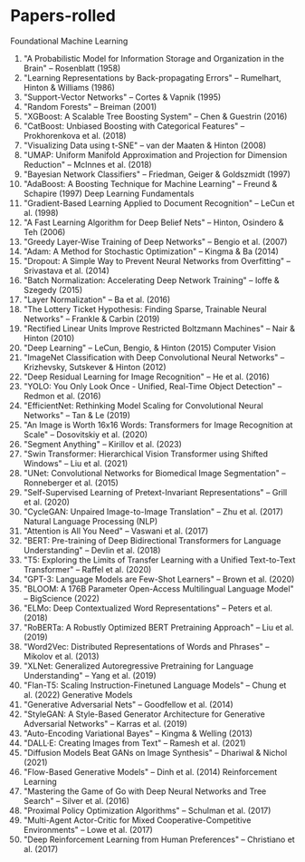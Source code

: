 # Papers-rolled

Foundational Machine Learning
1. "A Probabilistic Model for Information Storage and Organization in the Brain" –
Rosenblatt (1958)
2. "Learning Representations by Back-propagating Errors" – Rumelhart, Hinton &
Williams (1986)
3. "Support-Vector Networks" – Cortes & Vapnik (1995)
4. "Random Forests" – Breiman (2001)
5. "XGBoost: A Scalable Tree Boosting System" – Chen & Guestrin (2016)
6. "CatBoost: Unbiased Boosting with Categorical Features" – Prokhorenkova et al.
(2018)
7. "Visualizing Data using t-SNE" – van der Maaten & Hinton (2008)
8. "UMAP: Uniform Manifold Approximation and Projection for Dimension
Reduction" – McInnes et al. (2018)
9. "Bayesian Network Classifiers" – Friedman, Geiger & Goldszmidt (1997)
10. "AdaBoost: A Boosting Technique for Machine Learning" – Freund & Schapire
(1997)
Deep Learning Fundamentals
11. "Gradient-Based Learning Applied to Document Recognition" – LeCun et al.
(1998)
12. "A Fast Learning Algorithm for Deep Belief Nets" – Hinton, Osindero & Teh (2006)
13. "Greedy Layer-Wise Training of Deep Networks" – Bengio et al. (2007)
14. "Adam: A Method for Stochastic Optimization" – Kingma & Ba (2014)
15. "Dropout: A Simple Way to Prevent Neural Networks from Overfitting" –
Srivastava et al. (2014)
16. "Batch Normalization: Accelerating Deep Network Training" – Ioffe & Szegedy
(2015)
17. "Layer Normalization" – Ba et al. (2016)
18. "The Lottery Ticket Hypothesis: Finding Sparse, Trainable Neural Networks" –
Frankle & Carbin (2019)
19. "Rectified Linear Units Improve Restricted Boltzmann Machines" – Nair & Hinton
(2010)
20. "Deep Learning" – LeCun, Bengio, & Hinton (2015)
Computer Vision
21. "ImageNet Classification with Deep Convolutional Neural Networks" –
Krizhevsky, Sutskever & Hinton (2012)
22. "Deep Residual Learning for Image Recognition" – He et al. (2016)
23. "YOLO: You Only Look Once - Unified, Real-Time Object Detection" – Redmon et
al. (2016)
24. "EfficientNet: Rethinking Model Scaling for Convolutional Neural Networks" –
Tan & Le (2019)
25. "An Image is Worth 16x16 Words: Transformers for Image Recognition at Scale"
– Dosovitskiy et al. (2020)
26. "Segment Anything" – Kirillov et al. (2023)
27. "Swin Transformer: Hierarchical Vision Transformer using Shifted Windows" –
Liu et al. (2021)
28. "UNet: Convolutional Networks for Biomedical Image Segmentation" –
Ronneberger et al. (2015)
29. "Self-Supervised Learning of Pretext-Invariant Representations" – Grill et al.
(2020)
30. "CycleGAN: Unpaired Image-to-Image Translation" – Zhu et al. (2017)
Natural Language Processing (NLP)
31. "Attention is All You Need" – Vaswani et al. (2017)
32. "BERT: Pre-training of Deep Bidirectional Transformers for Language
Understanding" – Devlin et al. (2018)
33. "T5: Exploring the Limits of Transfer Learning with a Unified Text-to-Text
Transformer" – Raffel et al. (2020)
34. "GPT-3: Language Models are Few-Shot Learners" – Brown et al. (2020)
35. "BLOOM: A 176B Parameter Open-Access Multilingual Language Model" –
BigScience (2022)
36. "ELMo: Deep Contextualized Word Representations" – Peters et al. (2018)
37. "RoBERTa: A Robustly Optimized BERT Pretraining Approach" – Liu et al. (2019)
38. "Word2Vec: Distributed Representations of Words and Phrases" – Mikolov et al.
(2013)
39. "XLNet: Generalized Autoregressive Pretraining for Language Understanding" –
Yang et al. (2019)
40. "Flan-T5: Scaling Instruction-Finetuned Language Models" – Chung et al. (2022)
Generative Models
41. "Generative Adversarial Nets" – Goodfellow et al. (2014)
42. "StyleGAN: A Style-Based Generator Architecture for Generative Adversarial
Networks" – Karras et al. (2019)
43. "Auto-Encoding Variational Bayes" – Kingma & Welling (2013)
44. "DALL·E: Creating Images from Text" – Ramesh et al. (2021)
45. "Diffusion Models Beat GANs on Image Synthesis" – Dhariwal & Nichol (2021)
46. "Flow-Based Generative Models" – Dinh et al. (2014)
Reinforcement Learning
47. "Mastering the Game of Go with Deep Neural Networks and Tree Search" – Silver
et al. (2016)
48. "Proximal Policy Optimization Algorithms" – Schulman et al. (2017)
49. "Multi-Agent Actor-Critic for Mixed Cooperative-Competitive Environments" –
Lowe et al. (2017)
50. "Deep Reinforcement Learning from Human Preferences" – Christiano et al.
(2017)
